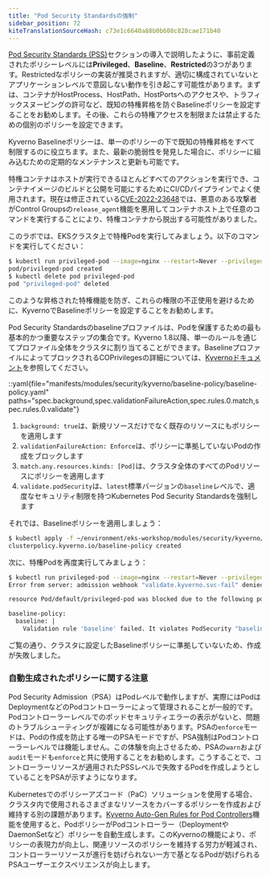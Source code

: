 ```yaml
---
title: "Pod Security Standardsの強制"
sidebar_position: 72
kiteTranslationSourceHash: c73e1c6640a88b0b608c828cae171b40
---
```


[Pod Security Standards (PSS)](../pod-security-standards/)セクションの導入で説明したように、事前定義されたポリシーレベルには**Privileged**、**Baseline**、**Restricted**の3つがあります。Restrictedなポリシーの実装が推奨されますが、適切に構成されていないとアプリケーションレベルで意図しない動作を引き起こす可能性があります。まずは、コンテナがHostProcess、HostPath、HostPortsへのアクセスや、トラフィックスヌーピングの許可など、既知の特権昇格を防ぐBaselineポリシーを設定することをお勧めします。その後、これらの特権アクセスを制限または禁止するための個別のポリシーを設定できます。

Kyverno Baselineポリシーは、単一のポリシーの下で既知の特権昇格をすべて制限するのに役立ちます。また、最新の脆弱性を発見した場合に、ポリシーに組み込むための定期的なメンテナンスと更新も可能です。

特権コンテナはホストが実行できるほとんどすべてのアクションを実行でき、コンテナイメージのビルドと公開を可能にするためにCI/CDパイプラインでよく使用されます。現在は修正されている[CVE-2022-23648](https://github.com/containerd/containerd/security/advisories/GHSA-crp2-qrr5-8pq7)では、悪意のある攻撃者がControl Groupsの`release_agent`機能を悪用してコンテナホスト上で任意のコマンドを実行することにより、特権コンテナから脱出する可能性がありました。

このラボでは、EKSクラスタ上で特権Podを実行してみましょう。以下のコマンドを実行してください：

```bash
$ kubectl run privileged-pod --image=nginx --restart=Never --privileged
pod/privileged-pod created
$ kubectl delete pod privileged-pod
pod "privileged-pod" deleted
```

このような昇格された特権機能を防ぎ、これらの権限の不正使用を避けるために、KyvernoでBaselineポリシーを設定することをお勧めします。

Pod Security Standardsのbaselineプロファイルは、Podを保護するための最も基本的かつ重要なステップの集合です。Kyverno 1.8以降、単一のルールを通じてプロファイル全体をクラスタに割り当てることができます。BaselineプロファイルによってブロックされるCOPrivilegesの詳細については、[Kyvernoドキュメント](https://kyverno.io/policies/#:~:text=Baseline%20Pod%20Security%20Standards,cluster%20through%20a%20single%20rule)を参照してください。

::yaml{file="manifests/modules/security/kyverno/baseline-policy/baseline-policy.yaml" paths="spec.background,spec.validationFailureAction,spec.rules.0.match,spec.rules.0.validate"}

1. `background: true`は、新規リソースだけでなく既存のリソースにもポリシーを適用します
2. `validationFailureAction: Enforce`は、ポリシーに準拠していないPodの作成をブロックします
3. `match.any.resources.kinds: [Pod]`は、クラスタ全体のすべてのPodリソースにポリシーを適用します
4. `validate.podSecurity`は、`latest`標準バージョンの`baseline`レベルで、適度なセキュリティ制限を持つKubernetes Pod Security Standardsを強制します

それでは、Baselineポリシーを適用しましょう：

```bash
$ kubectl apply -f ~/environment/eks-workshop/modules/security/kyverno/baseline-policy/baseline-policy.yaml
clusterpolicy.kyverno.io/baseline-policy created
```

次に、特権Podを再度実行してみましょう：

```bash expectError=true
$ kubectl run privileged-pod --image=nginx --restart=Never --privileged
Error from server: admission webhook "validate.kyverno.svc-fail" denied the request:

resource Pod/default/privileged-pod was blocked due to the following policies

baseline-policy:
  baseline: |
    Validation rule 'baseline' failed. It violates PodSecurity "baseline:latest": ({Allowed:false ForbiddenReason:privileged ForbiddenDetail:container "privileged-pod" must not set securityContext.privileged=true})
```

ご覧の通り、クラスタに設定したBaselineポリシーに準拠していないため、作成が失敗しました。

### 自動生成されたポリシーに関する注意

Pod Security Admission（PSA）はPodレベルで動作しますが、実際にはPodはDeploymentなどのPodコントローラーによって管理されることが一般的です。Podコントローラーレベルでのポッドセキュリティエラーの表示がないと、問題のトラブルシューティングが複雑になる可能性があります。PSAの`enforce`モードは、Podの作成を防止する唯一のPSAモードですが、PSA強制はPodコントローラーレベルでは機能しません。この体験を向上させるため、PSAの`warn`および`audit`モードも`enforce`と共に使用することをお勧めします。こうすることで、コントローラーリソースが適用されたPSSレベルで失敗するPodを作成しようとしていることをPSAが示すようになります。

Kubernetesでのポリシーアズコード（PaC）ソリューションを使用する場合、クラスタ内で使用されるさまざまなリソースをカバーするポリシーを作成および維持する別の課題があります。[Kyverno Auto-Gen Rules for Pod Controllers](https://kyverno.io/docs/writing-policies/autogen/)機能を使用すると、PodポリシーがPodコントローラー（DeploymentやDaemonSetなど）ポリシーを自動生成します。このKyvernoの機能により、ポリシーの表現力が向上し、関連リソースのポリシーを維持する労力が軽減され、コントローラーリソースが進行を妨げられない一方で基となるPodが妨げられるPSAユーザーエクスペリエンスが向上します。
